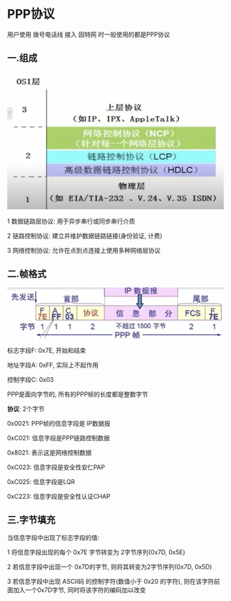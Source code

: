# PPP协议

用户使用 拨号电话线 接入 因特网 时一般使用的都是PPP协议

## 一.组成

![PPP-1.webp](PPP-1.webp)

1 数据链路层协议: 用于异步串行或同步串行介质

2 链路控制协议: 建立并维护数据链路链接(身份验证, 计费)

3 网络控制协议: 允许在点到点连接上使用多种网络层协议

## 二.帧格式

![PPP-2.webp](PPP-2.webp)

标志字段F: 0x7E, 开始和结束

地址字段A: 0xFF, 实际上不起作用

控制字段C: 0x03

PPP是面向字节的, 所有的PPP帧的长度都是整数字节

**协议**: 2个字节

0x0021: PPP帧的信息字段是 IP数据报

0xC021: 信息字段是PPP链路控制数据

0x8021: 表示这是网络控制数据

0xC023: 信息字段是安全性安仁PAP

0xC025: 信息字段是LQR

0xC223: 信息字段是安全性认证CHAP

## 三.字节填充

当信息字段中出现了标志字段的值:

1 将信息字段出现的每个 0x7E 字节转变为 2字节序列(0x7D, 0x5E)

2 若信息字段中出现一个 0x7D的字节, 则将其转变为2字节序列(0x7D, 0x5D)

3 若信息字段中出现 ASCII码 的控制字符(数值小于 0x20 的字符), 则在该字符前面加入一个0x7D字节, 同时将该字符的编码加以改变








